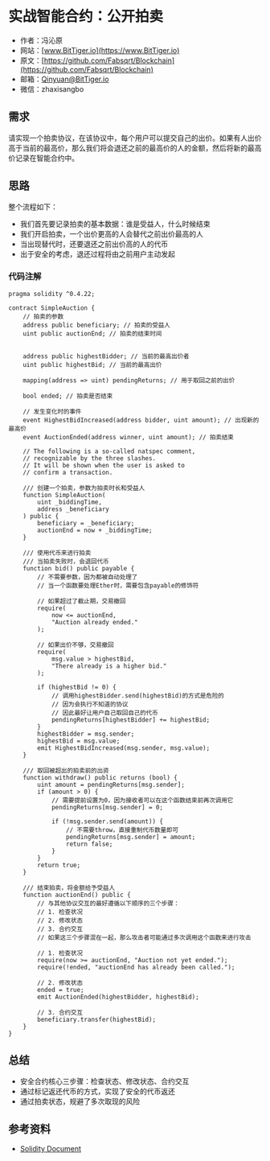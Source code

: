 # 实战智能合约：公开拍卖

- 作者：冯沁原
- 网站：[www.BitTiger.io](https://www.BitTiger.io)
- 原文：[https://github.com/Fabsqrt/Blockchain](https://github.com/Fabsqrt/Blockchain)
- 邮箱：Qinyuan@BitTiger.io
- 微信：zhaxisangbo

## 需求

请实现一个拍卖协议，在该协议中，每个用户可以提交自己的出价。如果有人出价高于当前的最高价，那么我们将会退还之前的最高价的人的金额，然后将新的最高价记录在智能合约中。

## 思路

整个流程如下：
- 我们首先要记录拍卖的基本数据：谁是受益人，什么时候结束
- 我们开启拍卖，一个出价更高的人会替代之前出价最高的人
- 当出现替代时，还要退还之前出价高的人的代币
- 出于安全的考虑，退还过程将由之前用户主动发起

### 代码注解

```solidity
pragma solidity ^0.4.22;

contract SimpleAuction {
    // 拍卖的参数
    address public beneficiary; // 拍卖的受益人
    uint public auctionEnd; // 拍卖的结束时间


    address public highestBidder; // 当前的最高出价者
    uint public highestBid; // 当前的最高出价

    mapping(address => uint) pendingReturns; // 用于取回之前的出价

    bool ended; // 拍卖是否结束

    // 发生变化时的事件
    event HighestBidIncreased(address bidder, uint amount); // 出现新的最高价
    event AuctionEnded(address winner, uint amount); // 拍卖结束

    // The following is a so-called natspec comment,
    // recognizable by the three slashes.
    // It will be shown when the user is asked to
    // confirm a transaction.

    /// 创建一个拍卖，参数为拍卖时长和受益人
    function SimpleAuction(
        uint _biddingTime,
        address _beneficiary
    ) public {
        beneficiary = _beneficiary;
        auctionEnd = now + _biddingTime;
    }

    /// 使用代币来进行拍卖
    /// 当拍卖失败时，会退回代币
    function bid() public payable {
        // 不需要参数，因为都被自动处理了
        // 当一个函数要处理Ether时，需要包含payable的修饰符

        // 如果超过了截止期，交易撤回
        require(
            now <= auctionEnd,
            "Auction already ended."
        );

        // 如果出价不够，交易撤回
        require(
            msg.value > highestBid,
            "There already is a higher bid."
        );

        if (highestBid != 0) {
            // 调用highestBidder.send(highestBid)的方式是危险的
            // 因为会执行不知道的协议
            // 因此最好让用户自己取回自己的代币
            pendingReturns[highestBidder] += highestBid;
        }
        highestBidder = msg.sender;
        highestBid = msg.value;
        emit HighestBidIncreased(msg.sender, msg.value);
    }

    /// 取回被超出的拍卖前的出资
    function withdraw() public returns (bool) {
        uint amount = pendingReturns[msg.sender];
        if (amount > 0) {
            // 需要提前设置为0，因为接收者可以在这个函数结束前再次调用它
            pendingReturns[msg.sender] = 0;

            if (!msg.sender.send(amount)) {
                // 不需要throw，直接重制代币数量即可
                pendingReturns[msg.sender] = amount;
                return false;
            }
        }
        return true;
    }

    /// 结束拍卖，将金额给予受益人
    function auctionEnd() public {
        // 与其他协议交互的最好遵循以下顺序的三个步骤：
        // 1. 检查状况
        // 2. 修改状态
        // 3. 合约交互
        // 如果这三个步骤混在一起，那么攻击者可能通过多次调用这个函数来进行攻击

        // 1. 检查状况
        require(now >= auctionEnd, "Auction not yet ended.");
        require(!ended, "auctionEnd has already been called.");

        // 2. 修改状态
        ended = true;
        emit AuctionEnded(highestBidder, highestBid);

        // 3. 合约交互
        beneficiary.transfer(highestBid);
    }
}
```

## 总结

- 安全合约核心三步骤：检查状态、修改状态、合约交互
- 通过标记返还代币的方式，实现了安全的代币返还
- 通过拍卖状态，规避了多次取现的风险

## 参考资料

- [Solidity Document](https://solidity.readthedocs.io/en/v0.4.23/introduction-to-smart-contracts.html)
